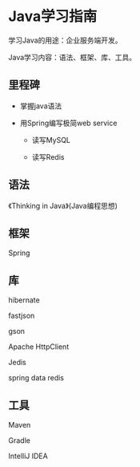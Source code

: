 # Java学习指南

学习Java的用途：企业服务端开发。

Java学习内容：语法、框架、库、工具。

## 里程碑

- 掌握java语法

- 用Spring编写极简web service

	- 读写MySQL

	- 读写Redis

## 语法

《Thinking in Java》(Java编程思想)

## 框架

Spring

## 库

hibernate

fastjson

gson

Apache HttpClient

Jedis

spring data redis

## 工具

Maven

Gradle

IntelliJ IDEA 



